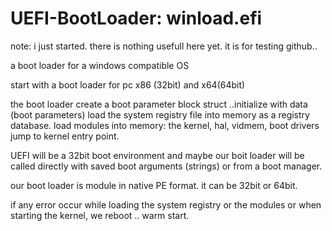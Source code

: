 # UEFI-BootLoader: winload.efi

note: i just started. there is nothing usefull here yet. it is for testing github..


a boot loader for a windows compatible OS

start with a boot loader for pc x86 (32bit) and x64(64bit)

the boot loader create a boot parameter block struct ..initialize with data (boot parameters)
load the system registry file into memory as a registry database.
load modules into memory: the kernel, hal, vidmem, boot drivers
jump to kernel entry point.

UEFI will be a 32bit boot environment and maybe  our boit loader will be called directly with saved boot arguments (strings) or
from a boot manager.

our boot loader is module in native PE format. it can be 32bit or 64bit. 

if any error occur while loading the system registry or the modules or when starting the kernel, we reboot .. warm start.
